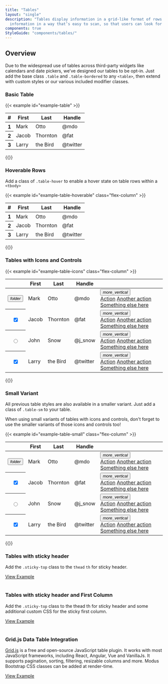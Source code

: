 ```yaml
---
title: "Tables"
layout: "single"
description: "Tables display information in a grid-like format of rows and columns. They organize
  information in a way that’s easy to scan, so that users can look for patterns and insights."
components: true
StyleGuide: "components/tables/"
---
```


## Overview

Due to the widespread use of tables across third-party widgets like calendars
and date pickers, we’ve designed our tables to be opt-in. Just add the base
class `.table` and `.table-bordered` to any `<table>`, then extend with custom
styles or our various included modifier classes.

### Basic Table

{{< example id="example-table" >}}
<table class="table table-bordered">
  <thead class="bg-gray-light">
    <tr>
      <th scope="col">#</th>
      <th scope="col">First</th>
      <th scope="col">Last</th>
      <th scope="col">Handle</th>
    </tr>
  </thead>
  <tbody>
    <tr>
      <th scope="row">1</th>
      <td>Mark</td>
      <td>Otto</td>
      <td>@mdo</td>
    </tr>
    <tr>
      <th scope="row">2</th>
      <td>Jacob</td>
      <td>Thornton</td>
      <td>@fat</td>
    </tr>
    <tr>
      <th scope="row">3</th>
      <td>Larry</td>
      <td>the Bird</td>
      <td>@twitter</td>
    </tr>
  </tbody>
</table>
{{</ example >}}

### Hoverable Rows

Add a class of `.table-hover` to enable a hover state on table rows within a `<tbody>`

{{< example id="example-table-hoverable" class="flex-column" >}}
<table class="table table-bordered table-hover">
  <thead class="bg-gray-light">
    <tr>
      <th scope="col">#</th>
      <th scope="col">First</th>
      <th scope="col">Last</th>
      <th scope="col">Handle</th>
    </tr>
  </thead>
  <tbody>
    <tr>
      <th scope="row">1</th>
      <td>Mark</td>
      <td>Otto</td>
      <td>@mdo</td>
    </tr>
    <tr>
      <th scope="row">2</th>
      <td>Jacob</td>
      <td>Thornton</td>
      <td>@fat</td>
    </tr>
    <tr>
      <th scope="row">3</th>
      <td>Larry</td>
      <td>the Bird</td>
      <td>@twitter</td>
    </tr>
  </tbody>
</table>
{{</ example >}}

### Tables with Icons and Controls

{{< example id="example-table-icons" class="flex-column" >}}
<table class="table table-bordered">
  <thead class="bg-gray-light">
    <tr>
      <th scope="col" class="icon-only"></th>
      <th scope="col">First</th>
      <th scope="col">Last</th>
      <th scope="col">Handle</th>
      <th scope="col" class="icon-only"></th>
    </tr>
  </thead>
  <tbody>
    <tr>
      <th scope="row" class="icon-only">
        <button class="btn btn-icon-only btn-text-dark rounded-circle">
          <i class="modus-icons notranslate" aria-hidden="true">folder</i>
        </button>
      </th>
      <td>Mark</td>
      <td>Otto</td>
      <td>@mdo</td>
      <td class="icon-only">
        <div class="dropdown">
          <button class="btn btn-icon-only btn-text-dark rounded-circle" type="button" data-toggle="dropdown" aria-haspopup="true" aria-expanded="false">
            <i class="modus-icons notranslate" aria-hidden="true">more_vertical</i>
          </button>
          <div class="dropdown-menu dropdown-menu-right">
            <a class="dropdown-item" href="#">Action</a>
            <a class="dropdown-item" href="#">Another action</a>
            <a class="dropdown-item" href="#">Something else here</a>
          </div>
        </div>
      </td>
    </tr>
    <tr>
      <th scope="row" class="icon-only">
        <div class="custom-control custom-checkbox">
          <input type="checkbox" checked="" class="custom-control-input" id="tableCheckbox4" name="example1">
          <label class="custom-control-label" for="tableCheckbox4"></label>
        </div>
      </th>
      <td>Jacob</td>
      <td>Thornton</td>
      <td>@fat</td>
      <td class="icon-only">
        <div class="dropdown">
          <button class="btn btn-icon-only btn-text-dark rounded-circle" type="button" data-toggle="dropdown" aria-haspopup="true" aria-expanded="false">
            <i class="modus-icons notranslate" aria-hidden="true">more_vertical</i>
          </button>
          <div class="dropdown-menu dropdown-menu-right">
            <a class="dropdown-item" href="#">Action</a>
            <a class="dropdown-item" href="#">Another action</a>
            <a class="dropdown-item" href="#">Something else here</a>
          </div>
        </div>
      </td>
    </tr>
    <tr>
      <th scope="row" class="icon-only">
        <div class="custom-control custom-radio">
          <input type="radio" class="custom-control-input" id="tableRadio3" name="tableRadio" value="customEx">
          <label class="custom-control-label" for="tableRadio3"></label>
        </div>
      </th>
      <td>John</td>
      <td>Snow</td>
      <td>@j_snow</td>
      <td class="icon-only">
        <div class="dropdown">
          <button class="btn btn-icon-only btn-text-dark rounded-circle" type="button" data-toggle="dropdown" aria-haspopup="true" aria-expanded="false">
            <i class="modus-icons notranslate" aria-hidden="true">more_vertical</i>
          </button>
          <div class="dropdown-menu dropdown-menu-right">
            <a class="dropdown-item" href="#">Action</a>
            <a class="dropdown-item" href="#">Another action</a>
            <a class="dropdown-item" href="#">Something else here</a>
          </div>
        </div>
      </td>
    </tr>
    <tr>
      <th scope="row" class="icon-only">
        <div class="custom-control custom-switch">
          <input type="checkbox" checked="" class="custom-control-input" id="tableSwitch3" name="example1">
          <label class="custom-control-label" for="tableSwitch3"></label>
        </div>
      </th>
      <td>Larry</td>
      <td>the Bird</td>
      <td>@twitter</td>
      <td class="icon-only">
        <div class="dropdown">
          <button class="btn btn-icon-only btn-text-dark rounded-circle" type="button" data-toggle="dropdown" aria-haspopup="true" aria-expanded="false">
            <i class="modus-icons notranslate" aria-hidden="true">more_vertical</i>
          </button>
          <div class="dropdown-menu dropdown-menu-right">
            <a class="dropdown-item" href="#">Action</a>
            <a class="dropdown-item" href="#">Another action</a>
            <a class="dropdown-item" href="#">Something else here</a>
          </div>
        </div>
      </td>
    </tr>
  </tbody>
</table>
{{</ example >}}

### Small Variant

All previous table styles are also available in a smaller variant. Just add a class of `.table-sm` to your table.

When using small variants of tables with icons and controls, don't forget to use the smaller variants of those icons and controls too!

{{< example id="example-table-small" class="flex-column" >}}

<table class="table table-sm table-bordered table-hover">
  <thead class="bg-gray-light">
    <tr>
      <th scope="col" class="icon-only"></th>
      <th scope="col">First</th>
      <th scope="col">Last</th>
      <th scope="col">Handle</th>
      <th scope="col" class="icon-only"></th>
    </tr>
  </thead>
  <tbody>
    <tr>
      <th class="icon-only">
        <button class="btn btn-sm btn-icon-only btn-text-dark rounded-circle">
          <i class="modus-icons notranslate" aria-hidden="true">folder</i>
        </button>
      </th>
      <td>Mark</td>
      <td>Otto</td>
      <td>@mdo</td>
      <td class="icon-only">
        <div class="dropdown">
          <button class="btn btn-sm btn-icon-only btn-text-dark rounded-circle" type="button" data-toggle="dropdown" aria-haspopup="true" aria-expanded="false">
            <i class="modus-icons notranslate" aria-hidden="true">more_vertical</i>
          </button>
          <div class="dropdown-menu dropdown-menu-right">
            <a class="dropdown-item" href="#">Action</a>
            <a class="dropdown-item" href="#">Another action</a>
            <a class="dropdown-item" href="#">Something else here</a>
          </div>
        </div>
      </td>
    </tr>
    <tr>
      <th scope="row" class="icon-only">
        <div class="custom-control custom-checkbox">
          <input type="checkbox" checked="" class="custom-control-input" id="tableCheckbox6" name="example1">
          <label class="custom-control-label" for="tableCheckbox6"></label>
        </div>
      </th>
      <td>Jacob</td>
      <td>Thornton</td>
      <td>@fat</td>
      <td class="icon-only">
        <div class="dropdown">
          <button class="btn btn-sm btn-icon-only btn-text-dark rounded-circle" type="button" data-toggle="dropdown" aria-haspopup="true" aria-expanded="false">
            <i class="modus-icons notranslate" aria-hidden="true">more_vertical</i>
          </button>
          <div class="dropdown-menu dropdown-menu-right">
            <a class="dropdown-item" href="#">Action</a>
            <a class="dropdown-item" href="#">Another action</a>
            <a class="dropdown-item" href="#">Something else here</a>
          </div>
        </div>
      </td>
    </tr>
    <tr>
      <th scope="row" class="icon-only">
        <div class="custom-control custom-radio">
          <input type="radio" class="custom-control-input" id="tableRadio3" name="tableRadio" value="customEx">
          <label class="custom-control-label" for="tableRadio3"></label>
        </div>
      </th>
      <td>John</td>
      <td>Snow</td>
      <td>@j_snow</td>
      <td class="icon-only">
        <div class="dropdown">
          <button class="btn btn-sm btn-icon-only btn-text-dark rounded-circle" type="button" data-toggle="dropdown" aria-haspopup="true" aria-expanded="false">
            <i class="modus-icons notranslate" aria-hidden="true">more_vertical</i>
          </button>
          <div class="dropdown-menu dropdown-menu-right">
            <a class="dropdown-item" href="#">Action</a>
            <a class="dropdown-item" href="#">Another action</a>
            <a class="dropdown-item" href="#">Something else here</a>
          </div>
        </div>
      </td>
    </tr>
    <tr>
      <th scope="row" class="icon-only">
        <div class="custom-control custom-switch">
          <input type="checkbox" checked="" class="custom-control-input" id="tableSwitch3" name="example1">
          <label class="custom-control-label" for="tableSwitch3"></label>
        </div>
      </th>
      <td>Larry</td>
      <td>the Bird</td>
      <td>@twitter</td>
      <td class="icon-only">
        <div class="dropdown">
          <button class="btn btn-sm btn-icon-only btn-text-dark rounded-circle" type="button" data-toggle="dropdown" aria-haspopup="true" aria-expanded="false">
            <i class="modus-icons notranslate" aria-hidden="true">more_vertical</i>
          </button>
          <div class="dropdown-menu dropdown-menu-right">
            <a class="dropdown-item" href="#">Action</a>
            <a class="dropdown-item" href="#">Another action</a>
            <a class="dropdown-item" href="#">Something else here</a>
          </div>
        </div>
      </td>
    </tr>
  </tbody>
</table>
{{</ example >}}

### Tables with sticky header

Add the `.sticky-top` class to the `thead` `th` for sticky header.

[View Example](/docs/v1/examples/table-with-sticky-header/)
<br><br>

### Tables with sticky header and First Column

Add the `.sticky-top` class to the thead th for sticky header and some additional custom CSS for the sticky first column.

[View Example](/docs/v1/examples/table-with-sticky-header-and-column/)
<br><br>

### Grid.js Data Table Integration

[Grid.js](https://gridjs.io/) is a free and open-source JavaScript table plugin. It works with most JavaScript frameworks, including React, Angular, Vue and VanillaJs.
It supports pagination, sorting, filtering, resizable columns and more.
Modus Bootstrap CSS classes can be added at render-time.

[View Example](/docs/v1/examples/gridjs-table/)

<script>
$("a[href^='/examples/']").attr('target','_blank_');
</script>
